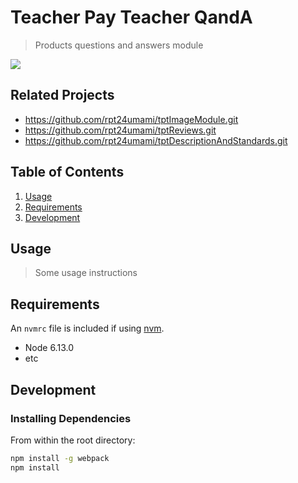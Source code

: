 # Teacher Pay Teacher QandA

> Products questions and answers module

![](tptQandA.gif)

## Related Projects

  - https://github.com/rpt24umami/tptImageModule.git
  - https://github.com/rpt24umami/tptReviews.git
  - https://github.com/rpt24umami/tptDescriptionAndStandards.git

## Table of Contents

1. [Usage](#Usage)
1. [Requirements](#requirements)
1. [Development](#development)

## Usage

> Some usage instructions

## Requirements

An `nvmrc` file is included if using [nvm](https://github.com/creationix/nvm).

- Node 6.13.0
- etc

## Development

### Installing Dependencies

From within the root directory:

```sh
npm install -g webpack
npm install
```
